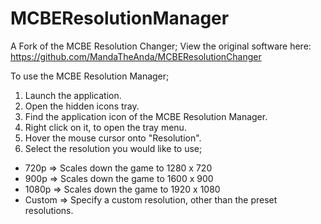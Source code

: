 # MCBEResolutionManager
A Fork of the MCBE Resolution Changer; View the original software here: https://github.com/MandaTheAnda/MCBEResolutionChanger

To use the MCBE Resolution Manager;
1. Launch the application.
2. Open the hidden icons tray.
3. Find the application icon of the MCBE Resolution Manager.
4. Right click on it, to open the tray menu.
5. Hover the mouse cursor onto "Resolution".
6. Select the resolution you would like to use;
- 720p => Scales down the game to 1280 x 720
- 900p => Scales down the game to 1600 x 900
- 1080p => Scales down the game to 1920 x 1080
- Custom => Specify a custom resolution, other than the preset resolutions.
